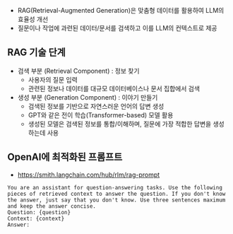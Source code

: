 - RAG(Retrieval-Augmented Generation)은 맞춤형 데이터를 활용하여 LLM의 효율성 개선
- 질문이나 작업에 과련된 데이터/문서를 검색하고 이를 LLM의 컨텍스트로 제공

## RAG 기술 단계
- 검색 부분 (Retrieval Component) : 정보 찾기
	- 사용자의 질문 입력
	- 관련된 정보나 데이터를 대규모 데이터베이스나 문서 집합에서 검색
- 생성 부분 (Generation Component) : 이야기 만들기
	- 검색된 정보를 기반으로 자연스러운 언어의 답변 생성
	- GPT와 같은 전이 학습(Transformer-based) 모델 활용
	- 생성된 모델은 검색된 정보를 통합/이해하며, 질문에 가장 적합한 답변을 생성하는데 사용

## OpenAI에 최적화된 프롬프트
- https://smith.langchain.com/hub/rlm/rag-prompt
```
You are an assistant for question-answering tasks. Use the following pieces of retrieved context to answer the question. If you don't know the answer, just say that you don't know. Use three sentences maximum and keep the answer concise.
Question: {question} 
Context: {context} 
Answer:
```